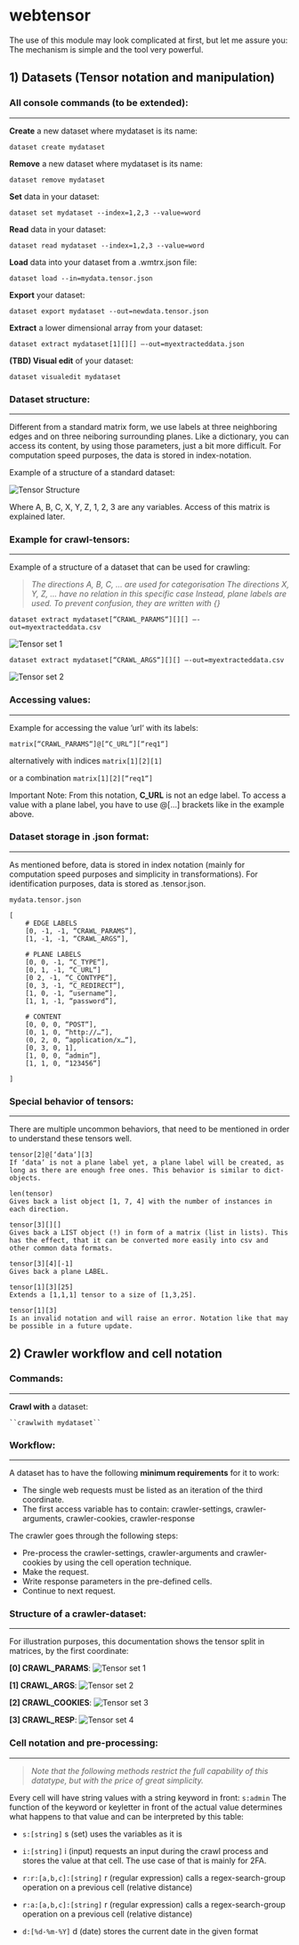 # webtensor

The use of this module may look complicated at first, but let me assure you:
The mechanism is simple and the tool very powerful.

## 1) Datasets (Tensor notation and manipulation)

### All console commands (to be extended):
---
__Create__ a new dataset where mydataset is its name:

	dataset create mydataset
 
__Remove__ a new dataset where mydataset is its name:

	dataset remove mydataset

__Set__ data in your dataset:

	dataset set mydataset --index=1,2,3 --value=word

__Read__ data in your dataset:

	dataset read mydataset --index=1,2,3 --value=word

__Load__ data into your dataset from a .wmtrx.json file:

	dataset load --in=mydata.tensor.json

__Export__ your dataset:

	dataset export mydataset --out=newdata.tensor.json

__Extract__ a lower dimensional array from your dataset:

	dataset extract mydataset[1][][] —-out=myextracteddata.json

__(TBD) Visual edit__ of your dataset:

	dataset visualedit mydataset
 
### Dataset structure:
---
Different from a standard matrix form, we use labels at three neighboring edges and on three neiboring surrounding planes. Like a dictionary, you can access its content, by using those parameters, just a bit more difficult.
For computation speed purposes, the data is stored in index-notation.

Example of a structure of a standard dataset:

![Tensor Structure](docs/tensor_structure.jpg)

Where A, B, C, X, Y, Z, 1, 2, 3 are any variables.
Access of this matrix is explained later.

### Example for crawl-tensors: 
---

Example of a structure of a dataset that can be used for crawling:

>_The directions A, B, C, … are used for categorisation_
>_The directions X, Y, Z, … have no relation in this specific case_
>_Instead, plane labels are used. To prevent confusion, they are written with {}_

``dataset extract mydataset[“CRAWL_PARAMS“][][] —-out=myextracteddata.csv``

![Tensor set 1](docs/tensor_example1.jpg)

``dataset extract mydataset[“CRAWL_ARGS“][][] —-out=myextracteddata.csv``

![Tensor set 2](docs/tensor_example2.jpg)

### Accessing values:
---
Example for accessing the value ’url‘ with its labels:

``matrix[“CRAWL_PARAMS“]@[“C_URL“][“req1“]``

alternatively with indices
``matrix[1][2][1]``

or a combination
``matrix[1][2][“req1“]``


Important Note: From this notation, __C_URL__ is not an edge label. To access a value with a plane label, you have to use @[...] brackets like in the example above.

### Dataset storage in .json format:
---
As mentioned before, data is stored in index notation (mainly for computation speed purposes and simplicity in transformations). For identification purposes, data is stored as .tensor.json.

``mydata.tensor.json``

	[
		# EDGE LABELS
		[0, -1, -1, “CRAWL_PARAMS“],
		[1, -1, -1, “CRAWL_ARGS“],
		
		# PLANE LABELS
		[0, 0, -1, “C_TYPE“],
		[0, 1, -1, “C_URL“]
		[0 2, -1, “C_CONTYPE“],
		[0, 3, -1, “C_REDIRECT“],
		[1, 0, -1, “username“],
		[1, 1, -1, “password“],
		
		# CONTENT
		[0, 0, 0, “POST“],
		[0, 1, 0, “http://…“],
		(0, 2, 0, “application/x…“],
		[0, 3, 0, 1],
		[1, 0, 0, “admin“],
		[1, 1, 0, “123456“]
	
	]

### Special behavior of tensors:
---
There are multiple uncommon behaviors, that need to be mentioned in order to understand these tensors well.

	tensor[2]@[‘data‘][3]
	If ‘data‘ is not a plane label yet, a plane label will be created, as long as there are enough free ones. This behavior is similar to dict-objects.

	len(tensor)
	Gives back a list object [1, 7, 4] with the number of instances in each direction.

	tensor[3][][]
	Gives back a LIST object (!) in form of a matrix (list in lists). This has the effect, that it can be converted more easily into csv and other common data formats.

	tensor[3][4][-1]
	Gives back a plane LABEL.

	tensor[1][3][25]
	Extends a [1,1,1] tensor to a size of [1,3,25].

	tensor[1][3]
	Is an invalid notation and will raise an error. Notation like that may be possible in a future update.
	

## 2) Crawler workflow and cell notation

### Commands:
---
__Crawl with__ a dataset:

	``crawlwith mydataset``

### Workflow:
---
A dataset has to have the following __minimum requirements__ for it to work:
- The single web requests must be listed as an iteration of the third coordinate.
- The first access variable has to contain: crawler-settings, crawler-arguments, crawler-cookies, crawler-response

The crawler goes through the following steps:
- Pre-process the crawler-settings, crawler-arguments and crawler-cookies by using the cell operation technique.
- Make the request.
- Write response parameters in the pre-defined cells.
- Continue to next request.

### Structure of a crawler-dataset:
___

For illustration purposes, this documentation shows the tensor split in matrices, by the first coordinate:

__[0] CRAWL_PARAMS__:
![Tensor set 1](docs/tensor_example1.jpg)

__[1] CRAWL_ARGS__:
![Tensor set 2](docs/tensor_example2.jpg)

__[2] CRAWL_COOKIES__:
![Tensor set 3](docs/tensor_example3.jpg)

__[3] CRAWL_RESP__:
![Tensor set 4](docs/tensor_example4.jpg)

### Cell notation and pre-processing:
---

> _Note that the following methods restrict the full capability of this datatype, but with the price of great simplicity._

Every cell will have string values with a string keyword in front:
``s:admin``
The function of the keyword or keyletter in front of the actual value determines what happens to that value and can be interpreted by this table:

- ``s:[string]``
	s (set) uses the variables as it is
	
- ``i:[string]``
	i (input) requests an input during the crawl process and stores the value at that cell. The use case of that is mainly for 2FA.
	
- ``r:r:[a,b,c]:[string]``
	r (regular expression) calls a regex-search-group operation on a previous cell (relative distance)
	 
- ``r:a:[a,b,c]:[string]``
	r (regular expression) calls a regex-search-group operation on a previous cell (relative distance) 
	
- ``d:[%d-%m-%Y]``
	d (date) stores the current date in the given format


